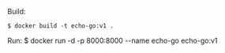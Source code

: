 
Build:

    $ docker build -t echo-go:v1 .

Run:
    $ docker run -d -p 8000:8000 --name echo-go echo-go:v1
